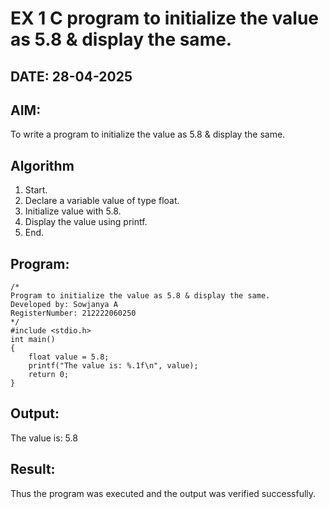 # EX 1 C program to initialize the value as 5.8 & display the same.
## DATE: 28-04-2025
## AIM:
To write a program to initialize the value as 5.8 & display the same.

## Algorithm
1. Start.
2. Declare a variable value of type float.
3. Initialize value with 5.8.
4. Display the value using printf.
5. End.   
## Program:
```
/*
Program to initialize the value as 5.8 & display the same.
Developed by: Sowjanya A
RegisterNumber: 212222060250
*/
#include <stdio.h>
int main()
{
    float value = 5.8;
    printf("The value is: %.1f\n", value);
    return 0;
}

```

## Output:

The value is: 5.8

## Result:
Thus the program was executed and the output was verified successfully.
